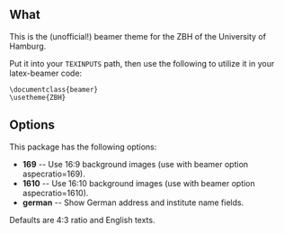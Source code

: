 ## What ##

This is the (unofficial!) beamer theme for the ZBH of the University of
Hamburg.

Put it into your `TEXINPUTS` path, then use the following to utilize it in your
latex-beamer code:

    \documentclass{beamer}
    \usetheme{ZBH}

## Options ##

This package has the following options:

- **169** -- Use 16:9 background images (use with beamer option
             aspecratio=169).
- **1610** -- Use 16:10 background images (use with beamer option
              aspecratio=1610).
- **german** -- Show German address and institute name fields.

Defaults are 4:3 ratio and English texts.
